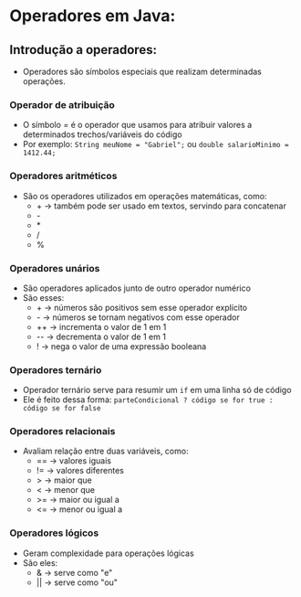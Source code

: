 # Operadores em Java:
## Introdução a operadores:
- Operadores são símbolos especiais que realizam determinadas operações.
### Operador de atribuição
- O símbolo *=* é o operador que usamos para atribuir valores a determinados trechos/variáveis do código
- Por exemplo: `String meuNome = "Gabriel";` ou `double salarioMinimo = 1412.44;`
### Operadores aritméticos
- São os operadores utilizados em operações matemáticas, como:
	- \+ -> também pode ser usado em textos, servindo para concatenar
	- \-
	- \*
	- /
	- %
### Operadores unários
- São operadores aplicados junto de outro operador numérico
- São esses:
	- \+ -> números são positivos sem esse operador explícito
	- \- -> números se tornam negativos com esse operador
	- ++ -> incrementa o valor de 1 em 1
	- -- -> decrementa o valor de 1 em 1
	- ! -> nega o valor de uma expressão booleana
### Operadores ternário
- Operador ternário serve para resumir um `if` em uma linha só de código
- Ele é feito dessa forma: `parteCondicional ? código se for true : código se for false`
### Operadores relacionais
- Avaliam relação entre duas variáveis, como:
	- == -> valores iguais
	- != -> valores diferentes
	- \> -> maior que
	- < -> menor que
	- \>= -> maior ou igual a
	- <= -> menor ou igual a
### Operadores lógicos
- Geram complexidade para operações lógicas
- São eles:
	- & -> serve como "e" 
	- || -> serve como "ou"